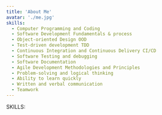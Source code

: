 ```yaml
---
title: 'About Me'
avatar: './me.jpg'
skills:
  - Computer Programming and Coding
  - Software Development Fundamentals & process
  - Object-oriented Design OOD
  - Test-driven development TDD
  - Continuous Integration and Continuous Delivery CI/CD
  - Software Testing and debugging
  - Software Documentation
  - Agile Development Methodologies and Principles
  - Problem-solving and logical thinking
  - Ability to learn quickly
  - Written and verbal communication
  - Teamwork
---
```


SKILLS:
